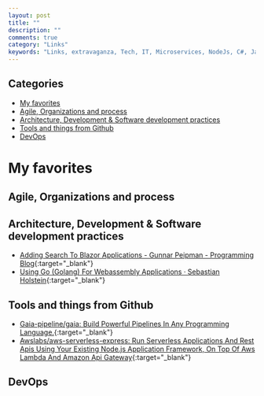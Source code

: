 ```yaml
---
layout: post
title: ""
description: ""
comments: true
category: "Links"
keywords: "Links, extravaganza, Tech, IT, Microservices, NodeJs, C#, Javascript, Solution architecture"
---
```


## Categories ##
* [My favorites](#favorites)
* [Agile, Organizations and process](#agile)
* [Architecture, Development & Software development practices](#development)
* [Tools and things from Github](#tools)
* [DevOps](#devops)


# My favorites<a name="favorites"></a> #

## Agile, Organizations and process<a name="agile"></a> ##

## Architecture, Development & Software development practices <a name="development"></a> ##

* [Adding Search To Blazor Applications - Gunnar Peipman - Programming Blog](https://gunnarpeipman.com/search2/blazor-search/){:target="_blank"}
* [Using Go (Golang) For Webassembly Applications · Sebastian Holstein](https://sebastian-holstein.de/post/2018-07-05-go-wasm-application/){:target="_blank"}

## Tools and things from Github <a name="tools"></a> ##

* [Gaia-pipeline/gaia: Build Powerful Pipelines In Any Programming Language.](https://github.com/gaia-pipeline/gaia){:target="_blank"}
* [Awslabs/aws-serverless-express: Run Serverless Applications And Rest Apis Using Your Existing Node.js Application Framework, On Top Of Aws Lambda And Amazon Api Gateway](https://github.com/awslabs/aws-serverless-express){:target="_blank"}

## DevOps<a name="devops"></a> ##


